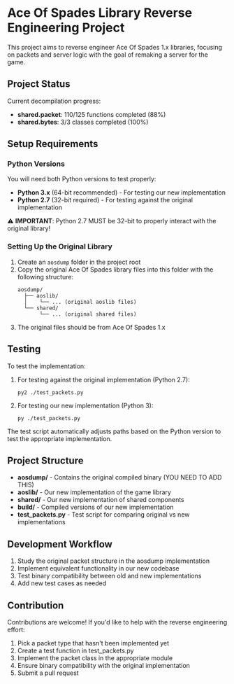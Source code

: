 # Ace Of Spades Library Reverse Engineering Project

This project aims to reverse engineer Ace Of Spades 1.x libraries, focusing on packets and server logic with the goal of remaking a server for the game.

## Project Status

Current decompilation progress:
- **shared.packet**: 110/125 functions completed (88%)
- **shared.bytes**: 3/3 classes completed (100%)

## Setup Requirements

### Python Versions
You will need both Python versions to test properly:
- **Python 3.x** (64-bit recommended) - For testing our new implementation
- **Python 2.7** (32-bit required) - For testing against the original implementation

⚠️ **IMPORTANT**: Python 2.7 MUST be 32-bit to properly interact with the original library!

### Setting Up the Original Library

1. Create an `aosdump` folder in the project root
2. Copy the original Ace Of Spades library files into this folder with the following structure:
   ```
   aosdump/
     ├── aoslib/
     │    └── ... (original aoslib files)
     └── shared/
          └── ... (original shared files)
   ```
3. The original files should be from Ace Of Spades 1.x

## Testing

To test the implementation:

1. For testing against the original implementation (Python 2.7):
   ```
   py2 ./test_packets.py
   ```

2. For testing our new implementation (Python 3):
   ```
   py ./test_packets.py
   ```

The test script automatically adjusts paths based on the Python version to test the appropriate implementation.

## Project Structure

- **aosdump/** - Contains the original compiled binary (YOU NEED TO ADD THIS)
- **aoslib/** - Our new implementation of the game library
- **shared/** - Our new implementation of shared components
- **build/** - Compiled versions of our new implementation
- **test_packets.py** - Test script for comparing original vs new implementations

## Development Workflow

1. Study the original packet structure in the aosdump implementation
2. Implement equivalent functionality in our new codebase
3. Test binary compatibility between old and new implementations
4. Add new test cases as needed

## Contribution

Contributions are welcome! If you'd like to help with the reverse engineering effort:

1. Pick a packet type that hasn't been implemented yet
2. Create a test function in test_packets.py
3. Implement the packet class in the appropriate module
4. Ensure binary compatibility with the original implementation
5. Submit a pull request
